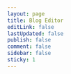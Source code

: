 ```yaml
---
layout: page
title: Blog Editor
editLink: false
lastUpdated: false
publish: false
comment: false
sidebar: false
sticky: 1
---
```


<BlogEditor />
